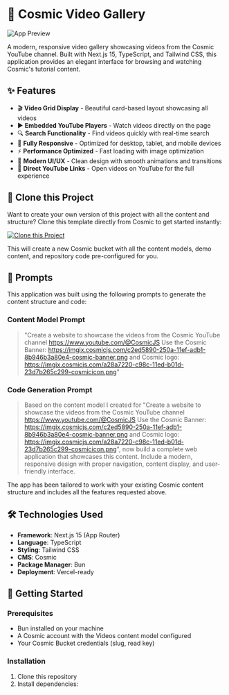 # 🎥 Cosmic Video Gallery

![App Preview](https://imgix.cosmicjs.com/c2ed5890-250a-11ef-adb1-8b946b3a80e4-cosmic-banner.png?w=1200&h=300&fit=crop&auto=format,compress)

A modern, responsive video gallery showcasing videos from the Cosmic YouTube channel. Built with Next.js 15, TypeScript, and Tailwind CSS, this application provides an elegant interface for browsing and watching Cosmic's tutorial content.

## ✨ Features

- 🎬 **Video Grid Display** - Beautiful card-based layout showcasing all videos
- ▶️ **Embedded YouTube Players** - Watch videos directly on the page
- 🔍 **Search Functionality** - Find videos quickly with real-time search
- 📱 **Fully Responsive** - Optimized for desktop, tablet, and mobile devices
- ⚡ **Performance Optimized** - Fast loading with image optimization
- 🎨 **Modern UI/UX** - Clean design with smooth animations and transitions
- 🔗 **Direct YouTube Links** - Open videos on YouTube for the full experience

## 🚀 Clone this Project

Want to create your own version of this project with all the content and structure? Clone this template directly from Cosmic to get started instantly:

[![Clone this Project](https://img.shields.io/badge/Clone%20this%20Project-29abe2?style=for-the-badge&logo=cosmic&logoColor=white)](https://app.cosmicjs.com/projects/new?clone_bucket=68ded2b5260d9dd939d1b075&clone_repository=68ded441260d9dd939d1b082)

This will create a new Cosmic bucket with all the content models, demo content, and repository code pre-configured for you.

## 📝 Prompts

This application was built using the following prompts to generate the content structure and code:

### Content Model Prompt

> "Create a website to showcase the videos from the Cosmic YouTube channel https://www.youtube.com/@CosmicJS Use the Cosmic Banner: https://imgix.cosmicjs.com/c2ed5890-250a-11ef-adb1-8b946b3a80e4-cosmic-banner.png and Cosmic logo: https://imgix.cosmicjs.com/a28a7220-c98c-11ed-b01d-23d7b265c299-cosmicicon.png"

### Code Generation Prompt

> Based on the content model I created for "Create a website to showcase the videos from the Cosmic YouTube channel https://www.youtube.com/@CosmicJS Use the Cosmic Banner: https://imgix.cosmicjs.com/c2ed5890-250a-11ef-adb1-8b946b3a80e4-cosmic-banner.png and Cosmic logo: https://imgix.cosmicjs.com/a28a7220-c98c-11ed-b01d-23d7b265c299-cosmicicon.png", now build a complete web application that showcases this content. Include a modern, responsive design with proper navigation, content display, and user-friendly interface.

The app has been tailored to work with your existing Cosmic content structure and includes all the features requested above.

## 🛠️ Technologies Used

- **Framework**: Next.js 15 (App Router)
- **Language**: TypeScript
- **Styling**: Tailwind CSS
- **CMS**: Cosmic
- **Package Manager**: Bun
- **Deployment**: Vercel-ready

## 🚀 Getting Started

### Prerequisites

- Bun installed on your machine
- A Cosmic account with the Videos content model configured
- Your Cosmic Bucket credentials (slug, read key)

### Installation

1. Clone this repository
2. Install dependencies: